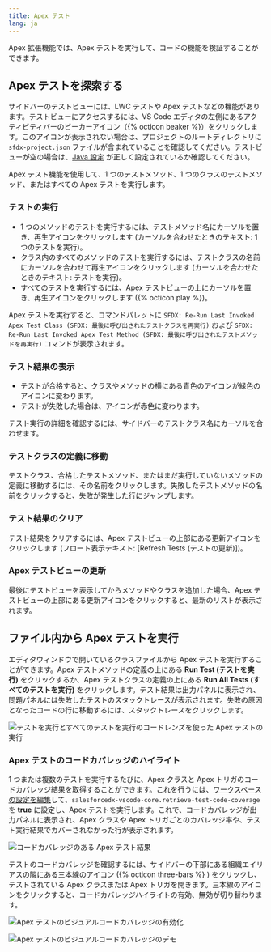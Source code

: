 ```yaml
---
title: Apex テスト
lang: ja
---
```


Apex 拡張機能では、Apex テストを実行して、コードの機能を検証することができます。

## Apex テストを探索する

サイドバーのテストビューには、LWC テストや Apex テストなどの機能があります。テストビューにアクセスするには、VS Code エディタの左側にあるアクティビティバーのビーカーアイコン（{% octicon beaker %}）をクリックします。このアイコンが表示されない場合は、プロジェクトのルートディレクトリに `sfdx-project.json` ファイルが含まれていることを確認してください。テストビューが空の場合は、[Java 設定](./ja/vscode-desktop/java-setup) が正しく設定されているか確認してください。

Apex テスト機能を使用して、1 つのテストメソッド、1 つのクラスのテストメソッド、またはすべての Apex テストを実行します。

### テストの実行

- 1 つのメソッドのテストを実行するには、テストメソッド名にカーソルを置き、再生アイコンをクリックします (カーソルを合わせたときのテキスト: 1 つのテストを実行)。
- クラス内のすべてのメソッドのテストを実行するには、テストクラスの名前にカーソルを合わせて再生アイコンをクリックします (カーソルを合わせたときのテキスト: テストを実行)。
- すべてのテストを実行するには、Apex テストビューの上にカーソルを置き、再生アイコンをクリックします ({% octicon play %})。

Apex テストを実行すると、コマンドパレットに `SFDX: Re-Run Last Invoked Apex Test Class (SFDX: 最後に呼び出されたテストクラスを再実行)` および `SFDX: Re-Run Last Invoked Apex Test Method (SFDX: 最後に呼び出されたテストメソッドを再実行)` コマンドが表示されます。

### テスト結果の表示

- テストが合格すると、クラスやメソッドの横にある青色のアイコンが緑色のアイコンに変わります。
- テストが失敗した場合は、アイコンが赤色に変わります。

テスト実行の詳細を確認するには、サイドバーのテストクラス名にカーソルを合わせます。

### テストクラスの定義に移動

テストクラス、合格したテストメソッド、またはまだ実行していないメソッドの定義に移動するには、その名前をクリックします。失敗したテストメソッドの名前をクリックすると、失敗が発生した行にジャンプします。

### テスト結果のクリア

テスト結果をクリアするには、Apex テストビューの上部にある更新アイコンをクリックします \(フロート表示テキスト: [Refresh Tests \(テストの更新\)]\)。

### Apex テストビューの更新

最後にテストビューを表示してからメソッドやクラスを追加した場合、Apex テストビューの上部にある更新アイコンをクリックすると、最新のリストが表示されます。

## ファイル内から Apex テストを実行

エディタウィンドウで開いているクラスファイルから Apex テストを実行することができます。Apex テストメソッドの定義の上にある **Run Test (テストを実行)** をクリックするか、Apex テストクラスの定義の上にある **Run All Tests (すべてのテストを実行)** をクリックします。テスト結果は出力パネルに表示され、問題パネルには失敗したテストのスタックトレースが表示されます。失敗の原因となったコードの行に移動するには、スタックトレースをクリックします。

![テストを実行とすべてのテストを実行のコードレンズを使った Apex テストの実行](./images/apex_test_run.gif)

### Apex テストのコードカバレッジのハイライト

1 つまたは複数のテストを実行するたびに、Apex クラスと Apex トリガのコードカバレッジ結果を取得することができます。これを行うには、[ワークスペースの設定を編集](https://code.visualstudio.com/docs/getstarted/settings)して、`salesforcedx-vscode-core.retrieve-test-code-coverage` を **true** に設定し、Apex テストを実行します。これで、コードカバレッジが出力パネルに表示され、Apex クラスや Apex トリガごとのカバレッジ率や、テスト実行結果でカバーされなかった行が表示されます。

![コードカバレッジのある Apex テスト結果](./images/code_coverage_output.png)

テストのコードカバレッジを確認するには、サイドバーの下部にある組織エイリアスの隣にある三本線のアイコン ({% octicon three-bars %} ) をクリックし、テストされている Apex クラスまたは Apex トリガを開きます。三本線のアイコンをクリックすると、コードカバレッジハイライトの有効、無効が切り替わります。

![Apex テストのビジュアルコードカバレッジの有効化](./images/code_coverage_footer.png)

![Apex テストのビジュアルコードカバレッジのデモ](./images/code_coverage_demo.gif)
